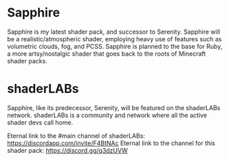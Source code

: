 # Sapphire
Sapphire is my latest shader pack, and successor to Serenity.
Sapphire will be a realistic/atmospheric shader, employing heavy use of features such as volumetric clouds, fog, and PCSS.
Sapphire is planned to the base for Ruby, a more artsy/nostalgic shader that goes back to the roots of Minecraft shader packs.

# shaderLABs
Sapphire, like its predecessor, Serenity, will be featured on the shaderLABs network.
shaderLABs is a community and network where all the active shader devs call home.

Eternal link to the #main channel of shaderLABs:  https://discordapp.com/invite/F4BtNAc
Eternal link to the channel for this shader pack: https://discord.gg/q3dzUVW
